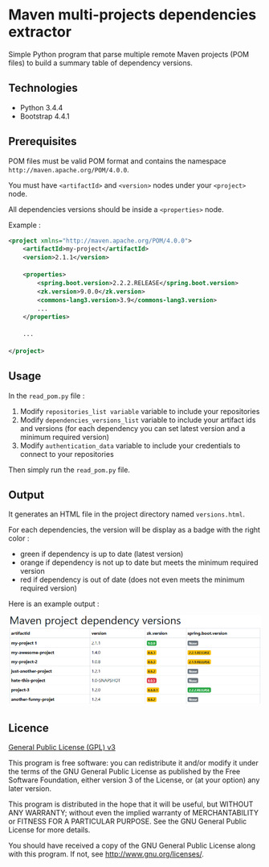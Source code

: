 # Maven multi-projects dependencies extractor

Simple Python program that parse multiple remote Maven projects (POM files) to build a summary table of dependency versions.

## Technologies

- Python 3.4.4
- Bootstrap 4.4.1

## Prerequisites

POM files must be valid POM format and contains the namespace `http://maven.apache.org/POM/4.0.0`.

You must have `<artifactId>` and `<version>` nodes under your `<project>` node.

All dependencies versions should be inside a `<properties>` node.

Example :

```xml
<project xmlns="http://maven.apache.org/POM/4.0.0">
    <artifactId>my-project</artifactId>
    <version>2.1.1</version>

    <properties>
        <spring.boot.version>2.2.2.RELEASE</spring.boot.version>
        <zk.version>9.0.0</zk.version>
        <commons-lang3.version>3.9</commons-lang3.version>
        ...
    </properties>

    ...

</project>
```

## Usage

In the `read_pom.py` file :
1. Modify `repositories_list variable` variable to include your repositories
2. Modify `dependencies_versions_list` variable to include your artifact ids and versions (for each dependency you can set latest version and a minimum required version) 
3. Modify `authentication_data` variable to include your credentials to connect to your repositories

Then simply run the `read_pom.py` file.

## Output

It generates an HTML file in the project directory named `versions.html`.

For each dependencies, the version will be display as a badge with the right color :
- green if dependency is up to date (latest version)
- orange if dependency is not up to date but meets the minimum required version
- red if dependency is out of date (does not even meets the minimum required version)

Here is an example output :

![Login page screenshot](output.png "Generated HTML file")

## Licence

[General Public License (GPL) v3](https://www.gnu.org/licenses/gpl-3.0.en.html)

This program is free software: you can redistribute it and/or modify it under the terms of the GNU
General Public License as published by the Free Software Foundation, either version 3 of the
License, or (at your option) any later version.

This program is distributed in the hope that it will be useful, but WITHOUT ANY WARRANTY; without
even the implied warranty of MERCHANTABILITY or FITNESS FOR A PARTICULAR PURPOSE. See the GNU
General Public License for more details.
    
You should have received a copy of the GNU General Public License along with this program.  If not,
see <http://www.gnu.org/licenses/>.
